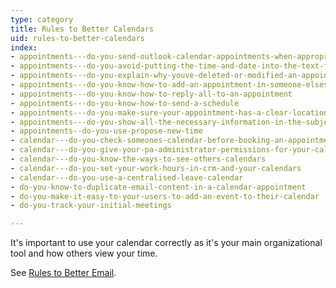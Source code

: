 ```yaml
---
type: category
title: Rules to Better Calendars
uid: rules-to-better-calendars
index:
- appointments---do-you-send-outlook-calendar-appointments-when-appropriate
- appointments---do-you-avoid-putting-the-time-and-date-into-the-text-field-of-a-meeting
- appointments---do-you-explain-why-youve-deleted-or-modified-an-appointment
- appointments---do-you-know-how-to-add-an-appointment-in-someone-elses-calendar
- appointments---do-you-know-how-to-reply-all-to-an-appointment
- appointments---do-you-know-how-to-send-a-schedule
- appointments---do-you-make-sure-your-appointment-has-a-clear-location-address
- appointments---do-you-show-all-the-necessary-information-in-the-subject
- appointments--do-you-use-propose-new-time
- calendar---do-you-check-someones-calendar-before-booking-an-appointment
- calendar---do-you-give-your-pa-administrator-permissions-for-your-calendar
- calendar---do-you-know-the-ways-to-see-others-calendars
- calendar---do-you-set-your-work-hours-in-crm-and-your-calendars
- calendar---do-you-use-a-centralised-leave-calendar
- do-you-know-to-duplicate-email-content-in-a-calendar-appointment
- do-you-make-it-easy-to-your-users-to-add-an-event-to-their-calendar
- do-you-track-your-initial-meetings

---
```

It's important to use your calendar correctly as it's your main organizational tool and how others view your time.

See [Rules to Better Email](/_layouts/15/FIXUPREDIRECT.ASPX?WebId=3dfc0e07-e23a-4cbb-aac2-e778b71166a2&amp;TermSetId=07da3ddf-0924-4cd2-a6d4-a4809ae20160&amp;TermId=9775587d-d391-4b7d-8654-96953eeb9cfc).

